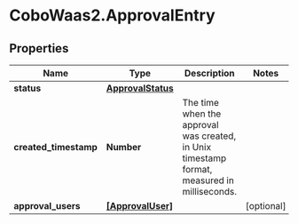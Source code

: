 # CoboWaas2.ApprovalEntry

## Properties

Name | Type | Description | Notes
------------ | ------------- | ------------- | -------------
**status** | [**ApprovalStatus**](ApprovalStatus.md) |  | 
**created_timestamp** | **Number** | The time when the approval was created, in Unix timestamp format, measured in milliseconds. | 
**approval_users** | [**[ApprovalUser]**](ApprovalUser.md) |  | [optional] 


